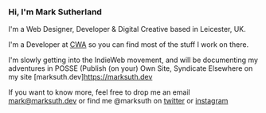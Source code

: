 ### Hi, I'm Mark Sutherland

I'm a Web Designer, Developer & Digital Creative based in Leicester, UK.

I'm a Developer at [CWA](https://cwa.co.uk) so you can find most of the stuff I work on there.

I'm slowly getting into the IndieWeb movement, and will be documenting my adventures in POSSE (Publish (on your) Own Site, Syndicate Elsewhere on my site [marksuth.dev]https://marksuth.dev

If you want to know more, feel free to drop me an email mark@marksuth.dev or find me @marksuth on [twitter](https://twitter.com/marksuth) or [instagram](https://instagram.com/marksuth)
